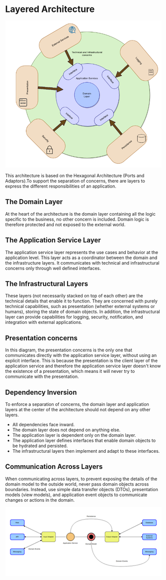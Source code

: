# Layered Architecture

![layered architecture](images/layered-architecture.png)

This architecture is based on the Hexagonal Architecture (Ports and Adaptors).To support the separation of concerns, there are layers to express the different responsibilities of an application. 

## The Domain Layer

At the heart of the architecture is the domain layer containing all the logic specific to the business, no other concern is included. Domain logic is therefore protected and not exposed to the external world.

## The Application Service Layer

The application service layer represents the use cases and behavior at the application level. This layer acts as a coordinator between the domain and the infrastructure layers. It communicates with technical and infrastructural concerns only through well defined interfaces. 

## The Infrastructural Layers

These layers (not necessarily stacked on top of each other) are the technical details that enable it to function. They are concerned with purely technical capabilities, such as presentation (whether external systems or humans), storing the state of domain objects. In addition, the infrastructural layer can provide capabilities for logging, security, notification, and integration with external applications.

## Presentation concerns

In this diagram, the presentation concerns is the only one that communicates directly with the application service layer, without using an explicit interface. This is because the presentation is the client layer of the application service and therefore the application service layer doesn't know the existence of a presentation, which means it will never try to communicate with the presentation. 

## Dependency Inversion

To enforce a separation of concerns, the domain layer and application layers at the center of the architecture should not depend on any other layers. 

* All dependencies face inward.
* The domain layer does not depend on anything else.
* The application layer is dependent only on the domain layer.
* The application layer defines interfaces that enable domain objects to be hydrated and persisted.
* The infrastructural layers then implement and adapt to these
interfaces.

## Communication Across Layers

When communicating across layers, to prevent exposing the details of the domain model to the outside world, never pass domain objects across boundaries. Instead, use simple data transfer objects (DTOs), presentation models (view models), and application event objects to communicate changes or actions in the domain.

![Inside a bounded context](images/inside-a-bounded-context.png)

